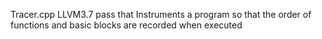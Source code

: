 
Tracer.cpp 
	LLVM3.7 pass that Instruments a program so 
	that the order of functions and basic blocks
 	are recorded when executed
